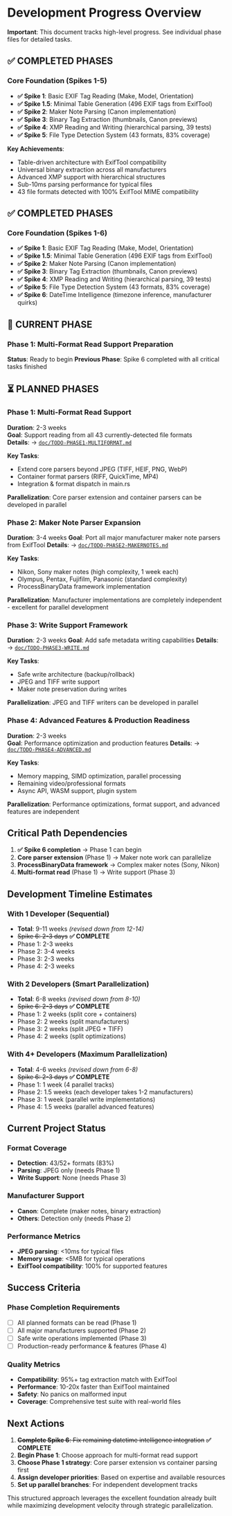 # Development Progress Overview

**Important**: This document tracks high-level progress. See individual phase files for detailed tasks.

## ✅ COMPLETED PHASES

### Core Foundation (Spikes 1-5)
- **✅ Spike 1**: Basic EXIF Tag Reading (Make, Model, Orientation)
- **✅ Spike 1.5**: Minimal Table Generation (496 EXIF tags from ExifTool)
- **✅ Spike 2**: Maker Note Parsing (Canon implementation) 
- **✅ Spike 3**: Binary Tag Extraction (thumbnails, Canon previews)
- **✅ Spike 4**: XMP Reading and Writing (hierarchical parsing, 39 tests)
- **✅ Spike 5**: File Type Detection System (43 formats, 83% coverage)

**Key Achievements**: 
- Table-driven architecture with ExifTool compatibility
- Universal binary extraction across all manufacturers  
- Advanced XMP support with hierarchical structures
- Sub-10ms parsing performance for typical files
- 43 file formats detected with 100% ExifTool MIME compatibility

## ✅ COMPLETED PHASES

### Core Foundation (Spikes 1-6)
- **✅ Spike 1**: Basic EXIF Tag Reading (Make, Model, Orientation)
- **✅ Spike 1.5**: Minimal Table Generation (496 EXIF tags from ExifTool)
- **✅ Spike 2**: Maker Note Parsing (Canon implementation) 
- **✅ Spike 3**: Binary Tag Extraction (thumbnails, Canon previews)
- **✅ Spike 4**: XMP Reading and Writing (hierarchical parsing, 39 tests)
- **✅ Spike 5**: File Type Detection System (43 formats, 83% coverage)
- **✅ Spike 6**: DateTime Intelligence (timezone inference, manufacturer quirks)

## 🔄 CURRENT PHASE

### Phase 1: Multi-Format Read Support Preparation
**Status**: Ready to begin
**Previous Phase**: Spike 6 completed with all critical tasks finished

## ⏳ PLANNED PHASES

### Phase 1: Multi-Format Read Support 
**Duration**: 2-3 weeks  
**Goal**: Support reading from all 43 currently-detected file formats  
**Details**: → [`doc/TODO-PHASE1-MULTIFORMAT.md`](doc/TODO-PHASE1-MULTIFORMAT.md)

**Key Tasks**:
- Extend core parsers beyond JPEG (TIFF, HEIF, PNG, WebP)
- Container format parsers (RIFF, QuickTime, MP4)  
- Integration & format dispatch in main.rs

**Parallelization**: Core parser extension and container parsers can be developed in parallel

### Phase 2: Maker Note Parser Expansion
**Duration**: 3-4 weeks
**Goal**: Port all major manufacturer maker note parsers from ExifTool
**Details**: → [`doc/TODO-PHASE2-MAKERNOTES.md`](doc/TODO-PHASE2-MAKERNOTES.md)

**Key Tasks**:
- Nikon, Sony maker notes (high complexity, 1 week each)
- Olympus, Pentax, Fujifilm, Panasonic (standard complexity)
- ProcessBinaryData framework implementation

**Parallelization**: Manufacturer implementations are completely independent - excellent for parallel development

### Phase 3: Write Support Framework  
**Duration**: 2-3 weeks
**Goal**: Add safe metadata writing capabilities
**Details**: → [`doc/TODO-PHASE3-WRITE.md`](doc/TODO-PHASE3-WRITE.md)

**Key Tasks**:
- Safe write architecture (backup/rollback)
- JPEG and TIFF write support
- Maker note preservation during writes

**Parallelization**: JPEG and TIFF writers can be developed in parallel

### Phase 4: Advanced Features & Production Readiness
**Duration**: 2-3 weeks  
**Goal**: Performance optimization and production features
**Details**: → [`doc/TODO-PHASE4-ADVANCED.md`](doc/TODO-PHASE4-ADVANCED.md)

**Key Tasks**:
- Memory mapping, SIMD optimization, parallel processing
- Remaining video/professional formats  
- Async API, WASM support, plugin system

**Parallelization**: Performance optimizations, format support, and advanced features are independent

## Critical Path Dependencies

1. **✅ Spike 6 completion** → Phase 1 can begin
2. **Core parser extension** (Phase 1) → Maker note work can parallelize  
3. **ProcessBinaryData framework** → Complex maker notes (Sony, Nikon)
4. **Multi-format read** (Phase 1) → Write support (Phase 3)

## Development Timeline Estimates

### With 1 Developer (Sequential)
- **Total**: 9-11 weeks *(revised down from 12-14)*
- ~~Spike 6: 2-3 days~~ **✅ COMPLETE**
- Phase 1: 2-3 weeks
- Phase 2: 3-4 weeks  
- Phase 3: 2-3 weeks
- Phase 4: 2-3 weeks

### With 2 Developers (Smart Parallelization)
- **Total**: 6-8 weeks *(revised down from 8-10)*
- ~~Spike 6: 2-3 days~~ **✅ COMPLETE**
- Phase 1: 2 weeks (split core + containers)
- Phase 2: 2 weeks (split manufacturers)
- Phase 3: 2 weeks (split JPEG + TIFF)
- Phase 4: 2 weeks (split optimizations)

### With 4+ Developers (Maximum Parallelization)
- **Total**: 4-6 weeks *(revised down from 6-8)*
- ~~Spike 6: 2-3 days~~ **✅ COMPLETE**
- Phase 1: 1 week (4 parallel tracks)
- Phase 2: 1.5 weeks (each developer takes 1-2 manufacturers)
- Phase 3: 1 week (parallel write implementations)
- Phase 4: 1.5 weeks (parallel advanced features)

## Current Project Status

### Format Coverage
- **Detection**: 43/52+ formats (83%)
- **Parsing**: JPEG only (needs Phase 1)
- **Write Support**: None (needs Phase 3)

### Manufacturer Support  
- **Canon**: Complete (maker notes, binary extraction)
- **Others**: Detection only (needs Phase 2)

### Performance Metrics
- **JPEG parsing**: <10ms for typical files
- **Memory usage**: <5MB for typical operations
- **ExifTool compatibility**: 100% for supported features

## Success Criteria

### Phase Completion Requirements
- [ ] All planned formats can be read (Phase 1)
- [ ] All major manufacturers supported (Phase 2)  
- [ ] Safe write operations implemented (Phase 3)
- [ ] Production-ready performance & features (Phase 4)

### Quality Metrics
- **Compatibility**: 95%+ tag extraction match with ExifTool
- **Performance**: 10-20x faster than ExifTool maintained
- **Safety**: No panics on malformed input
- **Coverage**: Comprehensive test suite with real-world files

## Next Actions

1. ~~**Complete Spike 6**: Fix remaining datetime intelligence integration~~ **✅ COMPLETE**
2. **Begin Phase 1**: Choose approach for multi-format read support
3. **Choose Phase 1 strategy**: Core parser extension vs container parsing first
4. **Assign developer priorities**: Based on expertise and available resources
5. **Set up parallel branches**: For independent development tracks

This structured approach leverages the excellent foundation already built while maximizing development velocity through strategic parallelization.